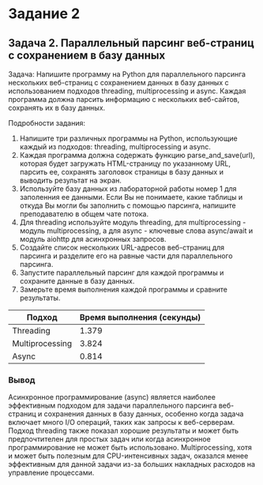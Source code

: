 # Задание 2

## Задача 2. Параллельный парсинг веб-страниц с сохранением в базу данных
Задача: Напишите программу на Python для параллельного парсинга нескольких веб-страниц с сохранением данных в базу данных с использованием подходов threading, multiprocessing и async. Каждая программа должна парсить информацию с нескольких веб-сайтов, сохранять их в базу данных.

Подробности задания:

1. Напишите три различных программы на Python, использующие каждый из подходов: threading, multiprocessing и async.
2. Каждая программа должна содержать функцию parse_and_save(url), которая будет загружать HTML-страницу по указанному URL, парсить ее, сохранять заголовок страницы в базу данных и выводить результат на экран.
3. Используйте базу данных из лабораторной работы номер 1 для заполенния ее данными. Если Вы не понимаете, какие таблицы и откуда Вы могли бы заполнить с помощью парсинга, напишите преподавателю в общем чате потока.
4. Для threading используйте модуль threading, для multiprocessing - модуль multiprocessing, а для async - ключевые слова async/await и модуль aiohttp для асинхронных запросов.
5. Создайте список нескольких URL-адресов веб-страниц для парсинга и разделите его на равные части для параллельного парсинга.
6. Запустите параллельный парсинг для каждой программы и сохраните данные в базу данных.
7. Замерьте время выполнения каждой программы и сравните результаты.


| Подход          | Время выполнения (секунды) |
|-----------------|----------------------------|
| Threading       | 1.379                      |
| Multiprocessing | 3.824                      |
| Async           | 0.814                      |


### Вывод

Асинхронное программирование (async) является наиболее эффективным подходом для задачи параллельного парсинга веб-страниц и сохранения данных в базу данных, особенно когда задача включает много I/O операций, таких как запросы к веб-серверам. Подход threading также показал хорошие результаты и может быть предпочтителен для простых задач или когда асинхронное программирование не может быть использовано. Multiprocessing, хотя и может быть полезным для CPU-интенсивных задач, оказался менее эффективным для данной задачи из-за больших накладных расходов на управление процессами.